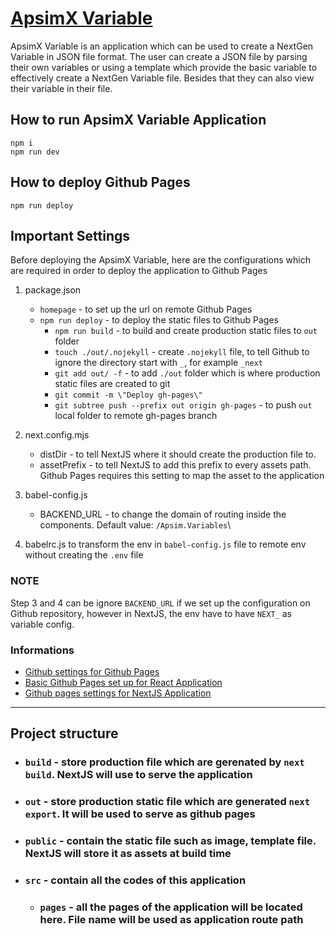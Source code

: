 # [ApsimX Variable](https://QAAFI.github.io/Apsim.Variables) 

ApsimX Variable is an application which can be used to create a NextGen Variable in JSON file format. The user can create a JSON file by parsing their own variables or using a template which provide the basic variable to effectively create a NextGen Variable file. Besides that they can also view their variable in their file.

## How to run ApsimX Variable Application
```
npm i
npm run dev
```

## How to deploy Github Pages
```
npm run deploy
```

## Important Settings

Before deploying the ApsimX Variable, here are the configurations which are required in order to deploy the application to Github Pages 


1. package.json
   - `homepage` - to set up the url on remote Github Pages
   - `npm run deploy` - to deploy the static files to Github Pages
      - `npm run build` - to build and create production static files to `out` folder
      - `touch ./out/.nojekyll` - create `.nojekyll` file, to tell Github to ignore the directory start with `_`, for example `_next` 
      - `git add out/ -f` - to add `./out` folder which is where production static files are created to git
      - `git commit -m \"Deploy gh-pages\"`
      - `git subtree push --prefix out origin gh-pages` - to push `out` local folder to remote gh-pages branch 

2. next.config.mjs
   - distDir - to tell NextJS where it should create the production file to.
   - assetPrefix - to tell NextJS to add this prefix to every assets path. Github Pages requires this setting to map the asset to the application

3. babel-config.js
   - BACKEND_URL - to change the domain of routing inside the components. Default value: `/Apsim.Variables`\
   
4. babelrc.js
   to transform the env in `babel-config.js` file to remote env without creating the `.env` file

### NOTE
Step 3 and 4 can be ignore `BACKEND_URL` if we set up the configuration on Github repository, however in NextJS, the env have to have `NEXT_` as variable config. 
   
### Informations
- [Github settings for Github Pages](https://docs.github.com/en/pages/getting-started-with-github-pages/configuring-a-publishing-source-for-your-github-pages-site)
- [Basic Github Pages set up for React Application](https://github.com/gitname/react-gh-pages)
- [Github pages settings for NextJS Application](https://medium.com/@anotherplanet/git-tips-next-js-github-pages-2dbc9a819cb8)

---
## Project structure
- ### `build` - store production file which are gerenated by `next build`. NextJS will use to serve the application
- ### `out` - store production static file which are generated `next export`. It will be used to serve as github pages
- ### `public` - contain the static file such as image, template file. NextJS will store it as assets at build time
- ### `src` - contain all the codes of this application
   - ### `pages` - all the pages of the application will be located here. File name will be used as application route path
